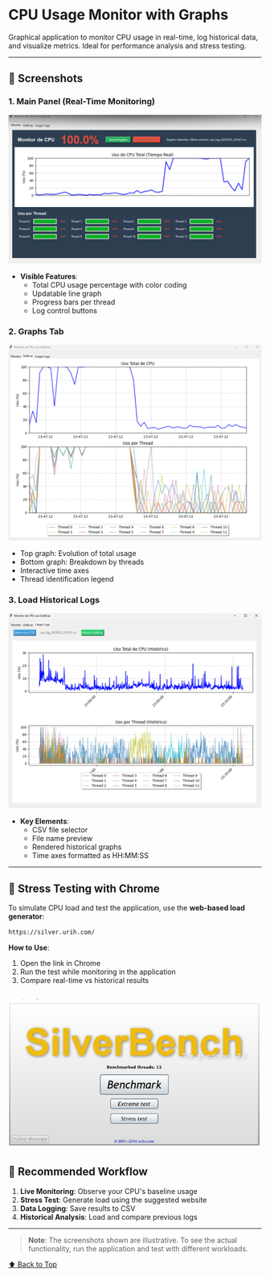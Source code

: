 # CPU Usage Monitor with Graphs

Graphical application to monitor CPU usage in real-time, log historical data, and visualize metrics. Ideal for performance analysis and stress testing.

---

## 📸 Screenshots

### 1. Main Panel (Real-Time Monitoring)
![Main Panel](readme_images/screenshot_monitor.png)
- **Visible Features**:
  - Total CPU usage percentage with color coding
  - Updatable line graph
  - Progress bars per thread
  - Log control buttons

### 2. Graphs Tab
![Real-Time Graphs](readme_images/screenshot_graphs.png)
  - Top graph: Evolution of total usage
  - Bottom graph: Breakdown by threads
  - Interactive time axes
  - Thread identification legend

### 3. Load Historical Logs
![Load Logs](readme_images/screenshot_load_logs.png)
- **Key Elements**:
  - CSV file selector
  - File name preview
  - Rendered historical graphs
  - Time axes formatted as HH:MM:SS

---

## 🧪 Stress Testing with Chrome
To simulate CPU load and test the application, use the **web-based load generator**:

```markdown
https://silver.urih.com/
```

**How to Use**:
1. Open the link in Chrome
2. Run the test while monitoring in the application
3. Compare real-time vs historical results

![Stress Test Example](readme_images/stress_test.png)
---

## 🔄 Recommended Workflow
1. **Live Monitoring**: Observe your CPU's baseline usage
2. **Stress Test**: Generate load using the suggested website
3. **Data Logging**: Save results to CSV
4. **Historical Analysis**: Load and compare previous logs

---

> **Note**: The screenshots shown are illustrative. To see the actual functionality, run the application and test with different workloads.

[⬆️ Back to Top](#cpu-usage-monitor-with-graphs)